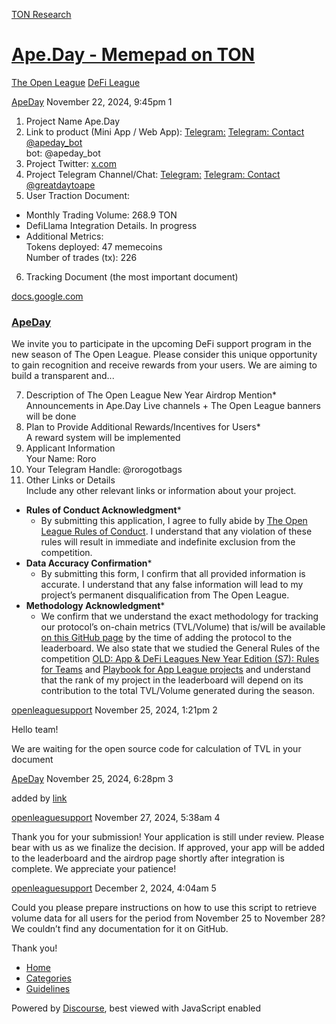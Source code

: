 [TON Research](/)

# [Ape.Day - Memepad on TON](/t/ape-day-memepad-on-ton/40069)

[The Open League](/c/the-open-league/defi-battle/63)  [DeFi League](/c/the-open-league/defi-battle/63) 

    

[ApeDay](https://tonresear.ch/u/ApeDay)  November 22, 2024, 9:45pm  1

1.  Project Name Ape.Day
2.  Link to product (Mini App / Web App): [Telegram:](https://t.me/pocketfi_bot/bigpump) [Telegram: Contact @apeday\_bot](http://t.me/apeday_bot/apeday)  
    bot: @apeday\_bot
3.  Project Twitter: [x.com](https://x.com/greatdaytoape)
4.  Project Telegram Channel/Chat: [Telegram:](https://t.me/pocketfi) [Telegram: Contact @greatdaytoape](https://t.me/greatdaytoape)
5.  User Traction Document:

*   Monthly Trading Volume: 268.9 TON
*   DefiLlama Integration Details. In progress
*   Additional Metrics:  
    Tokens deployed: 47 memecoins  
    Number of trades (tx): 226

6.  Tracking Document (the most important document)

[docs.google.com](https://docs.google.com/document/d/1gAXkpnmh0XMb2BT84ztrkyHR5JoTYGmrtn4xSS19eQ8/edit?tab=t.0)

[](https://docs.google.com/document/d/1gAXkpnmh0XMb2BT84ztrkyHR5JoTYGmrtn4xSS19eQ8/edit?tab=t.0)

### [ApeDay](https://docs.google.com/document/d/1gAXkpnmh0XMb2BT84ztrkyHR5JoTYGmrtn4xSS19eQ8/edit?tab=t.0)

We invite you to participate in the upcoming DeFi support program in the new season of The Open League. Please consider this unique opportunity to gain recognition and receive rewards from your users. We are aiming to build a transparent and...

7.  Description of The Open League New Year Airdrop Mention\*  
    Announcements in Ape.Day Live channels + The Open League banners will be done
8.  Plan to Provide Additional Rewards/Incentives for Users\*  
    A reward system will be implemented
9.  Applicant Information  
    Your Name: Roro
10.  Your Telegram Handle: @rorogotbags
11.  Other Links or Details  
    Include any other relevant links or information about your project.

*   **Rules of Conduct Acknowledgment**\*
    *   By submitting this application, I agree to fully abide by [The Open League Rules of Conduct](https://www.notion.so/04f4a0fedf1a401687075f5efd83de68?pvs=21). I understand that any violation of these rules will result in immediate and indefinite exclusion from the competition.
*   **Data Accuracy Confirmation**\*
    *   By submitting this form, I confirm that all provided information is accurate. I understand that any false information will lead to my project’s permanent disqualification from The Open League.
*   **Methodology Acknowledgment**\*
    *   We confirm that we understand the exact methodology for tracking our protocol’s on-chain metrics (TVL/Volume) that is/will be available [on this GitHub page](https://github.com/ton-society/the-open-league/blob/main/seasons/S6_defi_scores.md#s6-defi-users-scores) by the time of adding the protocol to the leaderboard. We also state that we studied the General Rules of the competition [OLD: App & DeFi Leagues New Year Edition (S7): Rules for Teams](https://www.notion.so/OLD-App-DeFi-Leagues-New-Year-Edition-S7-Rules-for-Teams-1375274bd2cf8040b3b1c666dca57fee?pvs=21) and [Playbook for App League projects](https://www.notion.so/1375274bd2cf807ba442d1ba5ac2d7c9?pvs=21) and understand that the rank of my project in the leaderboard will depend on its contribution to the total TVL/Volume generated during the season.

 

[openleaguesupport](https://tonresear.ch/u/openleaguesupport) November 25, 2024, 1:21pm  2

Hello team!

We are waiting for the open source code for calculation of TVL in your document

 

[ApeDay](https://tonresear.ch/u/ApeDay) November 25, 2024, 6:28pm  3

added by [link](https://github.com/ape-day/apeday)

 

[openleaguesupport](https://tonresear.ch/u/openleaguesupport) November 27, 2024, 5:38am  4

Thank you for your submission! Your application is still under review. Please bear with us as we finalize the decision. If approved, your app will be added to the leaderboard and the airdrop page shortly after integration is complete. We appreciate your patience!

 

[openleaguesupport](https://tonresear.ch/u/openleaguesupport) December 2, 2024, 4:04am  5

Could you please prepare instructions on how to use this script to retrieve volume data for all users for the period from November 25 to November 28? We couldn’t find any documentation for it on GitHub.

Thank you!

 

*   [Home](/)
*   [Categories](/categories)
*   [Guidelines](/guidelines)

Powered by [Discourse](https://www.discourse.org), best viewed with JavaScript enabled